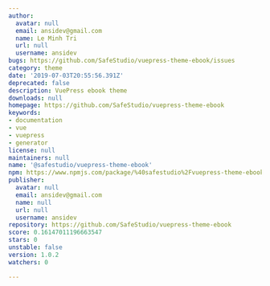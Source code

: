 ```yaml
---
author:
  avatar: null
  email: ansidev@gmail.com
  name: Le Minh Tri
  url: null
  username: ansidev
bugs: https://github.com/SafeStudio/vuepress-theme-ebook/issues
category: theme
date: '2019-07-03T20:55:56.391Z'
deprecated: false
description: VuePress ebook theme
downloads: null
homepage: https://github.com/SafeStudio/vuepress-theme-ebook
keywords:
- documentation
- vue
- vuepress
- generator
license: null
maintainers: null
name: '@safestudio/vuepress-theme-ebook'
npm: https://www.npmjs.com/package/%40safestudio%2Fvuepress-theme-ebook
publisher:
  avatar: null
  email: ansidev@gmail.com
  name: null
  url: null
  username: ansidev
repository: https://github.com/SafeStudio/vuepress-theme-ebook
score: 0.16147011196663547
stars: 0
unstable: false
version: 1.0.2
watchers: 0

---
```


